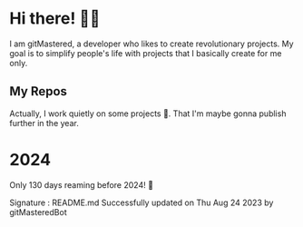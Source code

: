 
# Hi there! 🙋‍♂️
I am gitMastered, a developer who likes to create revolutionary projects.
My goal is to simplify people's life with projects that I basically create for me only.

## My Repos
Actually, I work quietly on some projects 👀. That I'm maybe gonna publish further in the year.

# 2024
Only 130 days reaming before 2024! 🙌

Signature : README.md Successfully updated on Thu Aug 24 2023 by gitMasteredBot

